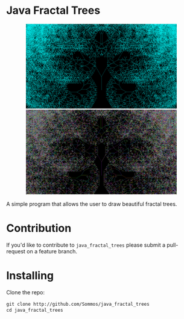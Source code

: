 # Java Fractal Trees

<p align="center">
    <img src="recursive_tree_0.png" width="400" />
    <img src="recursive_tree_1.png" width="400" />
</p>

A simple program that allows the user to draw beautiful fractal trees.

# Contribution

If you'd like to contribute to `java_fractal_trees` please submit a pull-request on a
feature branch.

# Installing

Clone the repo:

    git clone http://github.com/Sommos/java_fractal_trees
    cd java_fractal_trees
